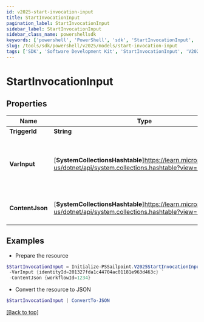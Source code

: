 ```yaml
---
id: v2025-start-invocation-input
title: StartInvocationInput
pagination_label: StartInvocationInput
sidebar_label: StartInvocationInput
sidebar_class_name: powershellsdk
keywords: ['powershell', 'PowerShell', 'sdk', 'StartInvocationInput', 'V2025StartInvocationInput'] 
slug: /tools/sdk/powershell/v2025/models/start-invocation-input
tags: ['SDK', 'Software Development Kit', 'StartInvocationInput', 'V2025StartInvocationInput']
---
```



# StartInvocationInput

## Properties

Name | Type | Description | Notes
------------ | ------------- | ------------- | -------------
**TriggerId** | **String** | Trigger ID | [optional] 
**VarInput** | [**SystemCollectionsHashtable**]https://learn.microsoft.com/en-us/dotnet/api/system.collections.hashtable?view=net-9.0 | Trigger input payload. Its schema is defined in the trigger definition. | [optional] 
**ContentJson** | [**SystemCollectionsHashtable**]https://learn.microsoft.com/en-us/dotnet/api/system.collections.hashtable?view=net-9.0 | JSON map of invocation metadata | [optional] 

## Examples

- Prepare the resource
```powershell
$StartInvocationInput = Initialize-PSSailpoint.V2025StartInvocationInput  -TriggerId idn:access-requested `
 -VarInput {identityId=201327fda1c44704ac01181e963d463c} `
 -ContentJson {workflowId=1234}
```

- Convert the resource to JSON
```powershell
$StartInvocationInput | ConvertTo-JSON
```


[[Back to top]](#) 

